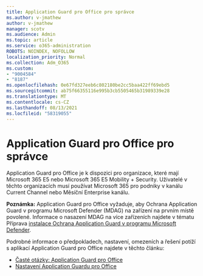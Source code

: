 ```yaml
---
title: Application Guard pro Office pro správce
ms.author: v-jmathew
author: v-jmathew
manager: scotv
ms.audience: Admin
ms.topic: article
ms.service: o365-administration
ROBOTS: NOINDEX, NOFOLLOW
localization_priority: Normal
ms.collection: Adm_O365
ms.custom:
- "9004584"
- "8187"
ms.openlocfilehash: 0e67fd327eeb6c802180be2cc5baa422ff69ebd5
ms.sourcegitcommit: ab75f66355116e995b3cb5505465b31989339e28
ms.translationtype: MT
ms.contentlocale: cs-CZ
ms.lasthandoff: 08/13/2021
ms.locfileid: "58319055"
---
```

# <a name="application-guard-for-office-for-admins"></a>Application Guard pro Office pro správce

Application Guard pro Office je k dispozici pro organizace, které mají Microsoft 365 E5 nebo Microsoft 365 E5 Mobility + Security. Uživatelé v těchto organizacích musí používat Microsoft 365 pro podniky v kanálu Current Channel nebo Měsíční Enterprise kanálu.

**Poznámka:** Application Guard pro Office vyžaduje, aby Ochrana Application Guard v programu Microsoft Defender (MDAG) na zařízení na prvním místě povolené. Informace o nasazení MDAG na více zařízeních najdete v tématu Příprava [instalace Ochrana Application Guard v programu Microsoft Defender](https://docs.microsoft.com/windows/security/threat-protection/microsoft-defender-application-guard/install-md-app-guard).

Podrobné informace o předpokladech, nastavení, omezeních a řešení potíží s aplikací Application Guard pro Office najdete v těchto článku:

- [Časté otázky: Application Guard pro Office](https://support.microsoft.com/office/application-guard-for-office-9e0fb9c2-ffad-43bf-8ba3-78f785fdba46)
- [Nastavení Application Guardu pro Office](https://docs.microsoft.com/microsoft-365/security/office-365-security/install-app-guard)
